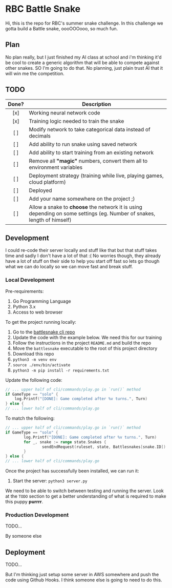 # RBC Battle Snake

Hi, this is the repo for RBC's summer snake challenge. In this challenge we gotta
build a Battle snake, oooOOOooo, so much fun.

## Plan

No plan really, but I just finished my AI class at school and i'm thinking it'd
be cool to create a generic algorithm that will be able to compete against other
snakes. SO I'm going to do that. No planning, just plain trust AI that it will
win me the competition.

## TODO

| Done? | Description                                                                                                              |
| :---: | ------------------------------------------------------------------------------------------------------------------------ |
|  [x]  | Working neural network code                                                                                              |
|  [x]  | Training logic needed to train the snake                                                                                 |
|  [ ]  | Modify network to take categorical data instead of decimals                                                              |
|  [ ]  | Add ability to run snake using saved network                                                                             |
|  [ ]  | Add ability to start training from an existing network                                                                   |
|  [ ]  | Remove all __"magic"__ numbers, convert them all to environment variables                                                |
|  [ ]  | Deployment strategy (training while live, playing games, cloud platform)                                                 |
|  [ ]  | Deployed                                                                                                                 |
|  [ ]  | Add your name somewhere on the project ;)                                                                                |
|  [ ]  | Allow a snake to __choose__ the network it is using depending on some settings (eg. Number of snakes, length of himself) |

## Development

I could re-code their server locally and stuff like that but that stuff takes
time and sadly I don't have a lot of that :( No worries though, they already
have a lot of stuff on their side to help you start off fast so lets go though
what we can do locally so we can move fast and break stuff.

### Local Development

Pre-requirements:

1. Go Programming Language
2. Python 3.x
3. Access to web browser

To get the project running locally:

1. Go to the [battlesnake cli repo](https://github.com/BattlesnakeOfficial/rules/blob/main/cli/README.md)
2. Update the code with the example below. We need this for our training
3. Follow the instructions in the project `README.md` and build the repo
4. Move the `battlesnake` executable to the root of this project directory
5. Download this repo
6. `python3 -m venv env`
7. `source ./env/bin/activate`
8. `python3 -m pip install -r requirements.txt`

Update the following code:

```go
// ... upper half of cli/commands/play.go in `run()` method
if GameType == "solo" { 
    log.Printf("[DONE]: Game completed after %v turns.", Turn) 
} else { 
// ... lower half of cli/commands/play.go
```

To match the following:

```go
// ... upper half of cli/commands/play.go in `run()` method
if GameType == "solo" { 
        log.Printf("[DONE]: Game completed after %v turns.", Turn) 
        for _, snake := range state.Snakes { 
                sendEndRequest(ruleset, state, Battlesnakes[snake.ID]) 
        } 
} else { 
// ... lower half of cli/commands/play.go
```

Once the project has successfully been installed, we can run it:

1. Start the server: `python3 server.py`

We need to be able to switch between testing and running the server. Look at the
`TODO` section to get a better understanding of what is required to make this
puppy __purrrr__.

### Production Development

TODO...

By someone else

## Deployment

TODO...

But I'm thinking just setup some server in AWS somewhere and push the code using
Github Hooks. I think someone else is going to need to do this.
